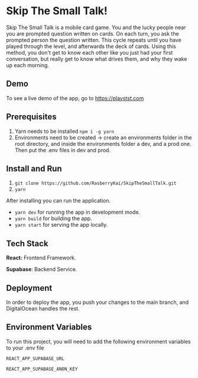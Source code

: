 
# Skip The Small Talk!

Skip The Small Talk is a mobile card game. You and the lucky people near you are prompted question written
on cards. On each turn, you ask the prompted person the question written. This cycle repeats
until you have played through the level, and afterwards the deck of cards. Using this method, you
don't get to know each other like you just had your first conversation, but really get to know
what drives them, and why they wake up each morning.


## Demo
To see a live demo of the app, go to https://playstst.com
## Prerequisites

1. Yarn needs to be installed `npm i -g yarn`
2. Environments need to be created -> create an environments folder in the root directory, and
inside the environments folder a dev, and a prod one. Then put the .env files in dev and prod.

## Install and Run

1. `git clone https://github.com/RasberryKai/SkipTheSmallTalk.git`
2. `yarn`

After installing you can run the application.

- `yarn dev` for running the app in development mode.
- `yarn build` for building the app.
- `yarn start` for serving the app locally.
    
## Tech Stack

**React:** Frontend Framework.

**Supabase**: Backend Service.

## Deployment
In order to deploy the app, you push your changes to the main branch, and DigitalOcean
handles the rest.
## Environment Variables

To run this project, you will need to add the following environment variables to your .env file

`REACT_APP_SUPABASE_URL`

`REACT_APP_SUPABASE_ANON_KEY`

